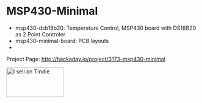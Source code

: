 MSP430-Minimal
==============

* msp430-dsb18b20: Temperature Control, MSP430 board with DS18B20 as 2 Point Controler
* msp430-minimal-board: PCB layouts
* 

Project Page:
http://hackaday.io/project/3173-msp430-minimal

<a href="https://www.tindie.com/stores/Lageos/?ref=offsite_badges&utm_source=sellers_Lageos&utm_medium=badges&utm_campaign=badge_medium"><img src="https://d2ss6ovg47m0r5.cloudfront.net/badges/tindie-mediums.png" alt="I sell on Tindie" width="150" height="78"></a>
